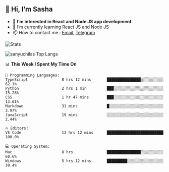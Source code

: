 ## 👋 Hi, I’m Sasha

- 👀 **I’m interested in React and Node JS app development** 
- 🌱 I’m currently learning React JS and Node JS
- 📫 How to contact me : [Email](mailto:sanyuchilas@gmail.com), [Telegram](https://t.me/sanyuchilas)

![Stats](https://github-readme-stats.vercel.app/api?username=sanyuchilas&show_icons=true&theme=react&hide=issues&count_private=true&layout=compact)

![sanyuchilas Top Langs](https://github-readme-stats.vercel.app/api/top-langs/?username=sanyuchilas&theme=react&hide_border=true&include_all_commits=true&count_private=true)

<!--START_SECTION:waka-->
📊 **This Week I Spent My Time On** 

```text
💬 Programming Languages: 
TypeScript               8 hrs 12 mins       ███████████████░░░░░░░░░░   62.1% 
Python                   2 hrs 1 min         ███░░░░░░░░░░░░░░░░░░░░░░   15.28% 
CSS                      1 hr 47 mins        ███░░░░░░░░░░░░░░░░░░░░░░   13.61% 
Markdown                 31 mins             █░░░░░░░░░░░░░░░░░░░░░░░░   3.97% 
JavaScript               19 mins             ░░░░░░░░░░░░░░░░░░░░░░░░░   2.44%

🔥 Editors: 
VS Code                  13 hrs 12 mins      █████████████████████████   100.0%

💻 Operating System: 
Mac                      8 hrs               ███████████████░░░░░░░░░░   60.6% 
Windows                  5 hrs 12 mins       █████████░░░░░░░░░░░░░░░░   39.4%

```


<!--END_SECTION:waka-->
